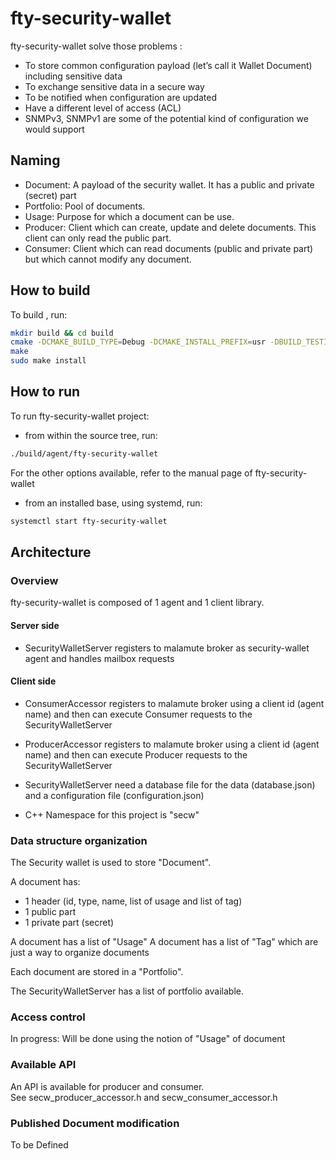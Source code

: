# fty-security-wallet

fty-security-wallet solve those problems :

* To store common configuration payload (let’s call it Wallet Document) including sensitive data
* To exchange sensitive data in a secure way
* To be notified when configuration are updated
* Have a different level of access (ACL)
* SNMPv3, SNMPv1 are some of the potential kind of configuration we would support

## Naming

* Document: A payload of the security wallet. It has a public and private (secret) part
* Portfolio: Pool of documents.
* Usage: Purpose for which a document can be use.
* Producer: Client which can create, update and delete documents. This client can only read the public part.
* Consumer: Client which can read documents (public and private part) but which cannot modify any document.

## How to build

To build , run:

```bash
mkdir build && cd build
cmake -DCMAKE_BUILD_TYPE=Debug -DCMAKE_INSTALL_PREFIX=usr -DBUILD_TESTING=On ..
make
sudo make install
```

## How to run

To run fty-security-wallet project:

* from within the source tree, run:

```bash
./build/agent/fty-security-wallet
```

For the other options available, refer to the manual page of fty-security-wallet

* from an installed base, using systemd, run:

```bash
systemctl start fty-security-wallet
```

## Architecture

### Overview

fty-security-wallet is composed of 1 agent and 1 client library.

#### Server side

* SecurityWalletServer registers to malamute broker as security-wallet agent
  and handles mailbox requests

#### Client side

* ConsumerAccessor registers to malamute broker using a client id (agent name) and then
  can execute Consumer requests to the SecurityWalletServer

* ProducerAccessor registers to malamute broker using a client id (agent name) and then
  can execute Producer requests to the SecurityWalletServer

* SecurityWalletServer need a database file for the data (database.json) and a
  configuration file (configuration.json)

* C++ Namespace for this project is "secw"

### Data structure organization

The Security wallet is used to store "Document".

A document has:
* 1 header (id, type, name, list of usage and list of tag)
* 1 public part
* 1 private part (secret)

A document has a list of "Usage"
A document has a list of "Tag" which are just a way to organize documents

Each document are stored in a "Portfolio".

The SecurityWalletServer has a list of portfolio available.

### Access control

In progress: Will be done using the notion of "Usage" of document

### Available API

An API is available for producer and consumer.\
See secw_producer_accessor.h and secw_consumer_accessor.h

### Published Document modification

To be Defined
